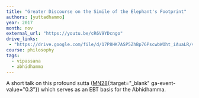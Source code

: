 ```yaml
---
title: "Greater Discourse on the Simile of the Elephant's Footprint"
authors: [yuttadhammo]
year: 2017
month: nov
external_url: "https://youtu.be/cR6V9YDcngo"
drive_links:
 - "https://drive.google.com/file/d/17P8HK7ASP5ZhBp76PscwbWOht_iAuaLR/view?usp=drivesdk"
course: philosophy
tags:
  - vipassana
  - abhidhamma
---
```


A short talk on this profound sutta ([MN28](https://suttacentral.net/mn28){:target="_blank" ga-event-value="0.3"}) which serves as an EBT basis for the Abhidhamma.
